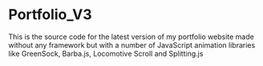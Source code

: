 # Portfolio_V3
This is the source code for the latest version of my portfolio website made without any framework but with a number of JavaScript animation libraries like GreenSock, Barba.js, Locomotive Scroll and Splitting.js
